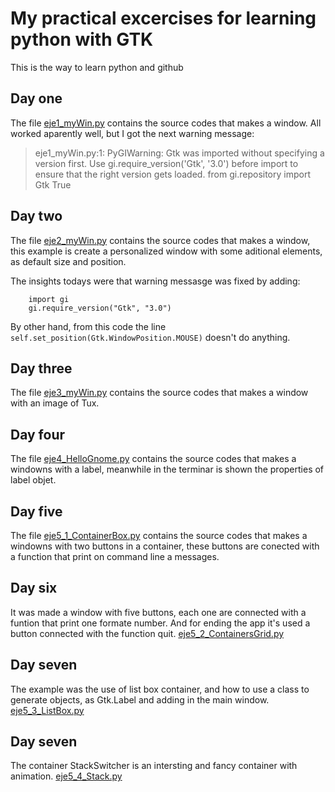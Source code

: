 # My practical excercises for learning python with GTK

This is the way to learn python and github

## Day one

The file [eje1_myWin.py](https://github.com/fbespitia/python/blob/master/eje1_myWin.py)  contains the source codes that makes a window. All worked aparently well, but I got the next warning message: 
>eje1_myWin.py:1: PyGIWarning: Gtk was imported without specifying a version first. Use gi.require_version('Gtk', '3.0') before import to ensure that the right version gets loaded.
  from gi.repository import Gtk
True

## Day two 
The file [eje2_myWin.py](https://github.com/fbespitia/python/blob/master/eje2_myWin.py)  contains the source codes that makes a window, this example is create a personalized window with some aditional elements, as default size and position.

The insights todays were that warning messasge was fixed by adding:
```
	import gi
	gi.require_version("Gtk", "3.0")
```

By other hand, from this code the line  `self.set_position(Gtk.WindowPosition.MOUSE)` doesn't do anything.

## Day three
The file [eje3_myWin.py](https://github.com/fbespitia/python/blob/master/eje3_myWin.py) contains the source codes that makes a window with an image of Tux.

## Day four
The file [eje4_HelloGnome.py](https://github.com/fbespitia/python/blob/master/eje4_HelloGnome.py) contains the source codes that makes a windowns with a label, meanwhile in the terminar is shown the properties of label objet.

## Day five
The file [eje5_1_ContainerBox.py](https://github.com/fbespitia/python/blob/master/eje5_1_ContainersBox.py) contains the source codes that makes a windowns with two buttons in a container, these buttons are conected with a function that print on command line a messages.

## Day six

It was made a window with five buttons, each one are connected with a funtion that print one formate number. And for ending the app it's used a button connected with the function quit. [eje5_2_ContainersGrid.py](https://github.com/fbespitia/python/blob/master/eje5_2_ContainersGrid.py)


## Day seven

The example was the use of list box container, and how to use a class to generate objects, as Gtk.Label and adding in the main window. [eje5_3_ListBox.py](https://github.com/fbespitia/python/blob/master/eje5_3_ListBox.py) 

## Day seven

The container StackSwitcher is an intersting and fancy container with animation.
[eje5_4_Stack.py](https://github.com/fbespitia/python/blob/master/eje5_4_Stack.py) 



